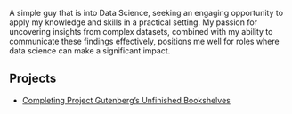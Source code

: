 A simple guy that is into Data Science, seeking an engaging opportunity to apply my knowledge and skills in a practical setting.
My passion for uncovering insights from complex datasets, combined with my ability to communicate these findings effectively,
positions me well for roles where data science can make a significant impact.

## Projects

- [Completing Project Gutenberg’s Unfinished Bookshelves](/2024/06/16/project-gutenberg/)
